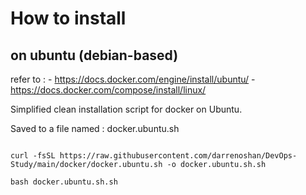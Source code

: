 
# How to install
## on ubuntu (debian-based)
refer to :
    - https://docs.docker.com/engine/install/ubuntu/
    - https://docs.docker.com/compose/install/linux/

Simplified clean installation script for docker on Ubuntu.

Saved to a file named : docker.ubuntu.sh

```

curl -fsSL https://raw.githubusercontent.com/darrenoshan/DevOps-Study/main/docker/docker.ubuntu.sh -o docker.ubuntu.sh.sh

bash docker.ubuntu.sh.sh

```


